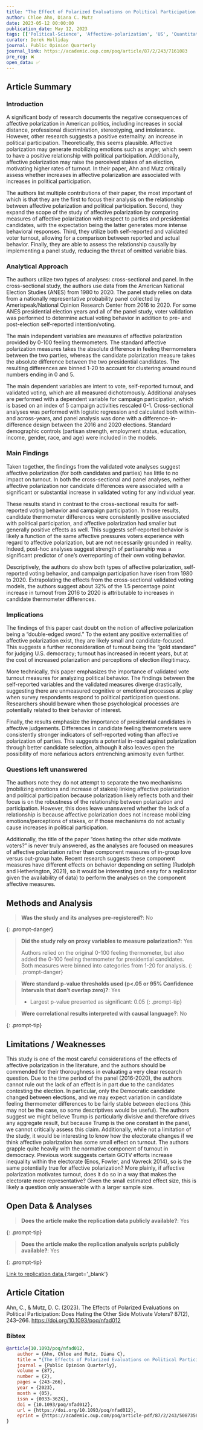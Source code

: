 ```yaml
---
title: "The Effect of Polarized Evaluations on Political Participation: Does Hating the Other Side Motivate Voters?"
author: Chloe Ahn, Diana C. Mutz
date: 2023-05-12 00:00:00
publication_date: May 12, 2023
tags: [['Political-Science', 'Affective-polarization', 'US', 'Quantitative', 'Descriptive', 'Causal', 'ANES']]
curator: Derek Holliday
journal: Public Opinion Quarterly
journal_link: https://academic.oup.com/poq/article/87/2/243/7161083
pre_reg: ❌
open_data: ✅
---
```


## Article Summary

### Introduction ###
A significant body of research documents the negative consequences of affective polarization in American politics, including increases in social distance, professional discrimination, stereotyping, and intolerance. However, other research suggests a positive externality: an increase in political participation. Theoretically, this seems plausible. Affective polarization may generate mobilizing emotions such as anger, which seem to have a positive relationship with political participation. Additionally, affective polarization may raise the perceived stakes of an election, motivating higher rates of turnout. In their paper, Ahn and Mutz critically assess whether increases in affective polarization are associated with increases in political participation. 

The authors list multiple contributions of their paper, the most important of which is that they are the first to focus their analysis on the relationship between affective polarization and political participation. Second, they expand the scope of the study of affective polarization by comparing measures of affective polarization with respect to parties and presidential candidates, with the expectation being the latter generates more intense behavioral responses. Third, they utilize both self-reported and validated voter turnout, allowing for a comparison between reported and actual behavior. Finally, they are able to assess the relationship causally by implementing a panel study, reducing the threat of omitted variable bias.

### Analytical Approach ###
The authors utilize two types of analyses: cross-sectional and panel. In the cross-sectional study, the authors use data from the American National Election Studies (ANES) from 1980 to 2020. The panel study relies on data from a nationally representative probability panel collected by Amerispeak/National Opinion Research Center from 2016 to 2020. For some ANES presidential election years and all of the panel study, voter validation was performed to determine actual voting behavior in addition to pre- and post-election self-reported intention/voting.

The main independent variables are measures of affective polarization provided by 0-100 feeling thermometers. The standard affective polarization measures takes the absolute difference in feeling thermometers between the two parties, whereas the candidate polarization measure takes the absolute difference between the two presidential candidates. The resulting differences are binned 1-20 to account for clustering around round numbers ending in 0 and 5.

The main dependent variables are intent to vote, self-reported turnout, and validated voting, which are all measured dichotomously. Additional analyses are performed with a dependent variable for campaign participation, which is based on an index of 5 campaign activities rescaled 0-1. Cross-sectional analyses was performed with logistic regression and calculated both within- and across-years, and panel analysis was done with a difference-in-difference design between the 2016 and 2020 elections. Standard demographic controls (partisan strength, employment status, education, income, gender, race, and age) were included in the models.

### Main Findings ###
Taken together, the findings from the validated vote analyses suggest affective polarization (for both candidates and parties) has little to no impact on turnout. In both the cross-sectional and panel analyses, neither affective polarization nor candidate differences were associated with a significant or substantial increase in validated voting for any individual year.

These results stand in contrast to the cross-sectional results for self-reported voting behavior and campaign participation. In those results, candidate thermometer differences were consistently positive associated with political participation, and affective polarization had smaller but generally positive effects as well. This suggests self-reported behavior is likely a function of the same affective pressures voters experience with regard to affective polarization, but are not necessarily grounded in reality. Indeed, post-hoc analyses suggest strength of partisanship was a significant predictor of one’s overreporting of their own voting behavior.

Descriptively, the authors do show both types of affective polarization, self-reported voting behavior, and campaign participation have risen from 1980 to 2020. Extrapolating the effects from the cross-sectional validated voting models, the authors suggest about 32% of the 1.5 percentage point increase in turnout from 2016 to 2020 is attributable to increases in candidate thermometer differences.

### Implications ###
The findings of this paper cast doubt on the notion of affective polarization being a “double-edged sword.” To the extent any positive externalities of affective polarization exist, they are likely small and candidate-focused. This suggests a further reconsideration of turnout being the “gold standard” for judging U.S. democracy; turnout has increased in recent years, but at the cost of increased polarization and perceptions of election illegitimacy.

More technically, this paper emphasizes the importance of validated vote turnout measures for analyzing political behavior. The findings between the self-reported variables and the validated measures diverge drastically, suggesting there are unmeasured cognitive or emotional processes at play when survey respondents respond to political participation questions. Researchers should beware when those psychological processes are potentially related to their behavior of interest.

Finally, the results emphasize the importance of presidential candidates in affective judgements. Differences in candidate feeling thermometers were consistently stronger indicators of self-reported voting than affective polarization of parties. This suggests a potential in-road against polarization through better candidate selection, although it also leaves open the possibility of more nefarious actors entrenching animosity even further.

### Questions left unanswered ###
The authors note they do not attempt to separate the two mechanisms (mobilizing emotions and increase of stakes) linking affective polarization and political participation because polarization likely reflects both and their focus is on the robustness of the relationship between polarization and participation. However, this does leave unanswered whether the lack of a relationship is because affective polarization does not increase mobilizing emotions/perceptions of stakes, or if those mechanisms do not actually cause increases in political participation.

Additionally, the title of the paper “does hating the other side motivate voters?” is never truly answered, as the analyses are focused on measures of affective polarization rather than component measures of in-group love versus out-group hate. Recent research suggests these component measures have different effects on behavior depending on setting (Rudolph and Hetherington, 2021), so it would be interesting (and easy for a replicator given the availability of data) to perform the analyses on the component affective measures.


## Methods and Analysis

> **Was the study and its analyses pre-registered?**: No
> 
{: .prompt-danger}

> **Did the study rely on proxy variables to measure polarization?**: Yes
> 
> 
> Authors relied on the original 0-100 feeling thermometer, but also added the 0-100 feeling thermometer for presidential candidates. Both measures were binned into categories from 1-20 for analysis.
{: .prompt-danger}


> **Were standard p-value thresholds used (p<.05 or 95% Confidence Intervals that don’t overlap zero)?**: Yes
> 
> - Largest p-value presented as significant: 0.05
{: .prompt-tip}

> **Were correlational results interpreted with causal language?**: No
> 
{: .prompt-tip}

## Limitations / Weaknesses

This study is one of the most careful considerations of the effects of affective polarization in the literature, and the authors should be commended for their thoroughness in evaluating a very clear research question.   Due to the time period of the panel (2016-2020), the authors cannot rule out the lack of an effect is in part due to the candidates contesting the election. In particular, only the Democratic candidate changed between elections, and we may expect variation in candidate feeling thermometer differences to be fairly stable between elections (this may not be the case, so some descriptives would be useful). The authors suggest we might believe Trump is particularly divisive and therefore drives any aggregate result, but because Trump is the one constant in the panel, we cannot critically assess this claim.  Additionally, while not a limitation of the study, it would be interesting to know how the electorate changes if we think affective polarization has some small effect on turnout. The authors grapple quite heavily with the normative component of turnout in democracy. Previous work suggests certain GOTV efforts increase inequality within the electorate (Enos, Fowler, and Vavreck 2014), so is the same potentially true for affective polarization? More plainly, if affective polarization motivates turnout, does it do so in a way that makes the electorate more representative? Given the small estimated effect size, this is likely a question only answerable with a larger sample size.

## Open Data & Analyses

> **Does the article make the replication data publicly available?**: Yes
> 
{: .prompt-tip}

> **Does the article make the replication analysis scripts publicly available?**: Yes
> 
{: .prompt-tip}


[Link to replication data.](https://dataverse.harvard.edu/dataset.xhtml?persistentId=doi:10.7910/DVN/B0LOWZ){:target='_blank'}

## Article Citation

Ahn, C., & Mutz, D. C. (2023). The Effects of Polarized Evaluations on Political Participation: Does Hating the Other Side Motivate Voters? 87(2), 243–266. https://doi.org/10.1093/poq/nfad012

### Bibtex

```bibtex
@article{10.1093/poq/nfad012,
    author = {Ahn, Chloe and Mutz, Diana C},
    title = "{The Effects of Polarized Evaluations on Political Participation: Does Hating the Other Side Motivate Voters?}",
    journal = {Public Opinion Quarterly},
    volume = {87},
    number = {2},
    pages = {243-266},
    year = {2023},
    month = {05},
    issn = {0033-362X},
    doi = {10.1093/poq/nfad012},
    url = {https://doi.org/10.1093/poq/nfad012},
    eprint = {https://academic.oup.com/poq/article-pdf/87/2/243/50873561/nfad012.pdf},
}

```

